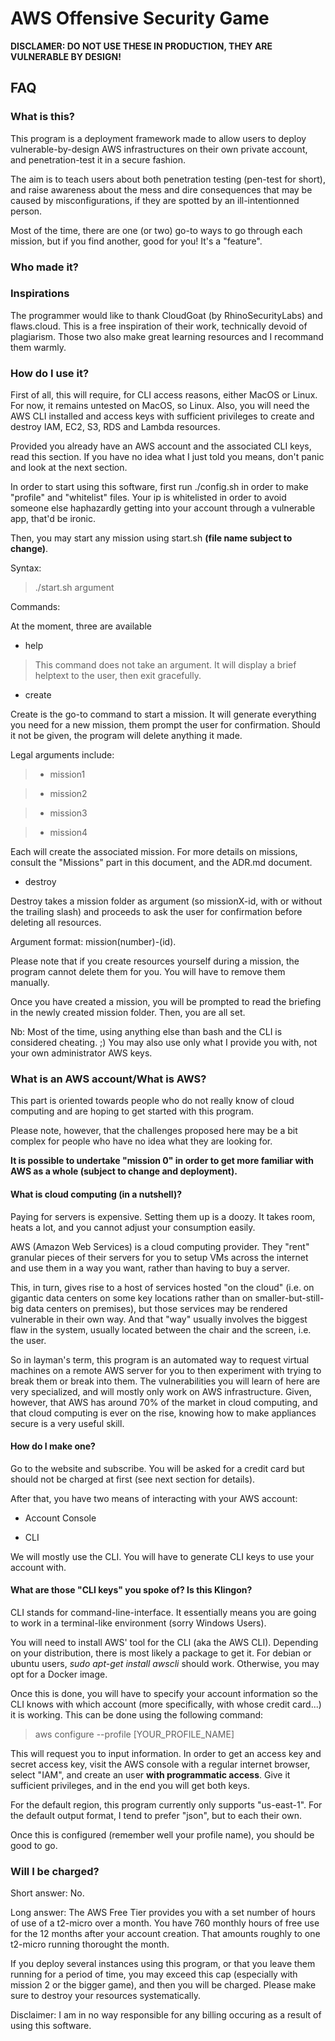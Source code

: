 # AWS Offensive Security Game

**DISCLAMER: DO NOT USE THESE IN PRODUCTION, THEY ARE VULNERABLE BY DESIGN!**

## FAQ

### What is this?

This program is a deployment framework made to allow users to deploy vulnerable-by-design AWS infrastructures on their own private account, and penetration-test it in a secure fashion.

The aim is to teach users about both penetration testing (pen-test for short), and raise awareness about the mess and dire consequences that may be caused by misconfigurations, if they are spotted by an ill-intentionned person.

Most of the time, there are one (or two) go-to ways to go through each mission, but if you find another, good for you! It's a "feature".

### Who made it?


### Inspirations

The programmer would like to thank CloudGoat (by RhinoSecurityLabs) and flaws.cloud. This is a free inspiration of their work, technically devoid of plagiarism.
Those two also make great learning resources and I recommand them warmly.

### How do I use it?

First of all, this will require, for CLI access reasons, either MacOS or Linux. For now, it remains untested on MacOS, so Linux. Also, you will need the AWS CLI installed and access keys with sufficient privileges to create and destroy IAM, EC2, S3, RDS and Lambda resources.

Provided you already have an AWS account and the associated CLI keys, read this section.
If you have no idea what I just told you means, don't panic and look at the next section.



In order to start using this software, first run ./config.sh in order to make "profile" and "whitelist" files. Your ip is whitelisted in order to avoid someone else haphazardly getting into your account through a vulnerable app, that'd be ironic.

Then, you may start any mission using start.sh **(file name subject to change)**.

Syntax:
>./start.sh <command> argument

Commands: 

At the moment, three are available

* help

>This command does not take an argument. It will display a brief helptext to the user, then exit gracefully.

* create

Create is the go-to command to start a mission. It will generate everything you need for a new mission, them prompt the user for confirmation. Should it not be given, the program will delete anything it made.

Legal arguments include:

  >* mission1

  >* mission2

  >* mission3

  >* mission4

Each will create the associated mission. For more details on missions, consult the "Missions" part in this document, and the ADR.md document.

* destroy

Destroy takes a mission folder as argument (so missionX-id, with or without the trailing slash) and proceeds to ask the user for confirmation before deleting all resources. 

Argument format: mission(number)-(id).

Please note that if you create resources yourself during a mission, the program cannot delete them for you. You will have to remove them manually.


Once you have created a mission, you will be prompted to read the briefing in the newly created mission folder. Then, you are all set.

Nb: Most of the time, using anything else than bash and the CLI is considered cheating. ;) You may also use only what I provide you with, not your own administrator AWS keys.

### What is an AWS account/What is AWS?

This part is oriented towards people who do not really know of cloud computing and are hoping to get started with this program.

Please note, however, that the challenges proposed here may be a bit complex for people who have no idea what they are looking for.

**It is possible to undertake "mission 0" in order to get more familiar with AWS as a whole (subject to change and deployment).**

#### What is cloud computing (in a nutshell)?

Paying for servers is expensive. Setting them up is a doozy. It takes room, heats a lot, and you cannot adjust your consumption easily.

AWS (Amazon Web Services) is a cloud computing provider. They "rent" granular pieces of their servers for you to setup VMs across the internet and use them in a way you want, rather than having to buy a server.

This, in turn, gives rise to a host of services hosted "on the cloud" (i.e. on gigantic data centers on some key locations rather than on smaller-but-still-big data centers on premises), but those services may be rendered vulnerable in their own way.
And that "way" usually involves the biggest flaw in the system, usually located between the chair and the screen, i.e. the user.

So in layman's term, this program is an automated way to request virtual machines on a remote AWS server for you to then experiment with trying to break them or break into them. The vulnerabilities you will learn of here are very specialized, and will mostly only work on AWS infrastructure.
Given, however, that AWS has around 70% of the market in cloud computing, and that cloud computing is ever on the rise, knowing how to make appliances secure is a very useful skill.

#### How do I make one?

Go to the website and subscribe. You will be asked for a credit card but should not be charged at first (see next section for details).

After that, you have two means of interacting with your AWS account:

  * Account Console

  * CLI

We will mostly use the CLI. You will have to generate CLI keys to use your account with.
 
#### What are those "CLI keys" you spoke of? Is this Klingon?

CLI stands for command-line-interface. It essentially means you are going to work in a terminal-like environment (sorry Windows Users).

You will need to install AWS' tool for the CLI (aka the AWS CLI). Depending on your distribution, there is most likely a package to get it. For debian or ubuntu users, *sudo apt-get install awscli* should work. Otherwise, you may opt for a Docker image.

Once this is done, you will have to specify your account information so the CLI knows with which account (more specifically, with whose credit card...) it is working. This can be done using the following command:

>aws configure --profile [YOUR_PROFILE_NAME]

This will request you to input information. In order to get an access key and secret access key, visit the AWS console with a regular internet browser, select "IAM", and create an user **with programmatic access**. Give it sufficient privileges, and in the end you will get both keys.

For the default region, this program currently only supports "us-east-1". For the default output format, I tend to prefer "json", but to each their own.

Once this is configured (remember well your profile name), you should be good to go.

### Will I be charged?

Short answer: No.

Long answer: The AWS Free Tier provides you with a set number of hours of use of a t2-micro over a month. You have 760 monthly hours of free use for the 12 months after your account creation. That amounts roughly to one t2-micro running thorought the month.

If you deploy several instances using this program, or that you leave them running for a period of time, you may exceed this cap (especially with mission 2 or the bigger game), and then you will be charged. Please make sure to destroy your resources systematically.

Disclaimer: I am in no way responsible for any billing occuring as a result of using this software.



